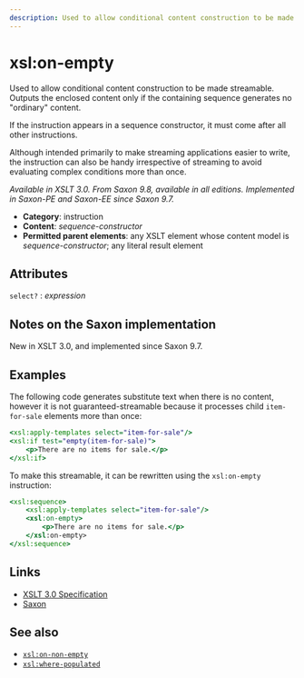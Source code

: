 ```yaml
---
description: Used to allow conditional content construction to be made streamable
---
```


# xsl:on-empty

Used to allow conditional content construction to be made streamable. Outputs the enclosed content only if the containing sequence generates no "ordinary" content.

If the instruction appears in a sequence constructor, it must come after all other instructions.

Although intended primarily to make streaming applications easier to write, the instruction can also be handy irrespective of streaming to avoid evaluating complex conditions more than once.

_Available in XSLT 3.0. From Saxon 9.8, available in all editions. Implemented in Saxon-PE and Saxon-EE since Saxon 9.7._

- **Category**: instruction
- **Content**: _sequence-constructor_
- **Permitted parent elements**: any XSLT element whose content model is _sequence-constructor_; any literal result element

## Attributes

`select?`
: _expression_

## Notes on the Saxon implementation

New in XSLT 3.0, and implemented since Saxon 9.7.

## Examples

The following code generates substitute text when there is no content, however it is not guaranteed-streamable because it processes child `item-for-sale` elements more than once:

```xslt
<xsl:apply-templates select="item-for-sale"/>
<xsl:if test="empty(item-for-sale)">
    <p>There are no items for sale.</p>
</xsl:if>
```

To make this streamable, it can be rewritten using the `xsl:on-empty` instruction:

```xslt
<xsl:sequence>
    <xsl:apply-templates select="item-for-sale"/>
    <xsl:on-empty>
        <p>There are no items for sale.</p>
    </xsl:on-empty>
</xsl:sequence>
```

## Links

- [XSLT 3.0 Specification](http://www.w3.org/TR/xslt-30/#element-on-empty)
- [Saxon](https://www.saxonica.com/html/documentation/xsl-elements/on-empty.html)

## See also

- [`xsl:on-non-empty`](xsl-on-non-empty.md)
- [`xsl:where-populated`](xsl-where-populated.md)
